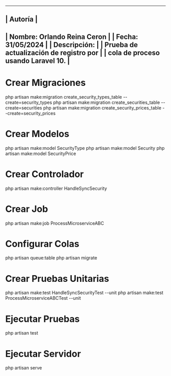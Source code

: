 -----------------------------------------------
|              Autoría                         |
-----------------------------------------------
| Nombre: Orlando Reina Ceron                  |
| Fecha: 31/05/2024                            |
| Descripción:                                 |
| Prueba de actualización de registro por      |
| cola de proceso usando Laravel 10.           |
-----------------------------------------------


# Crear Migraciones
php artisan make:migration create_security_types_table --create=security_types
php artisan make:migration create_securities_table --create=securities
php artisan make:migration create_security_prices_table --create=security_prices

# Crear Modelos
php artisan make:model SecurityType
php artisan make:model Security
php artisan make:model SecurityPrice

# Crear Controlador
php artisan make:controller HandleSyncSecurity

# Crear Job
php artisan make:job ProcessMicroserviceABC

# Configurar Colas
php artisan queue:table
php artisan migrate

# Crear Pruebas Unitarias
php artisan make:test HandleSyncSecurityTest --unit
php artisan make:test ProcessMicroserviceABCTest --unit

# Ejecutar Pruebas
php artisan test

# Ejecutar Servidor
php artisan serve